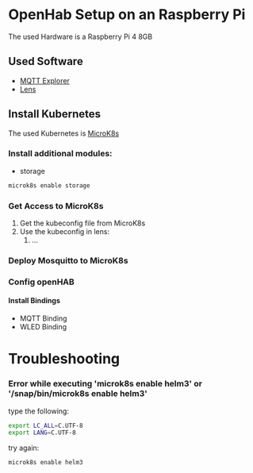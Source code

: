 # OpenHab Setup on an Raspberry Pi
The used Hardware is a Raspberry Pi 4 8GB

## Used Software
- [MQTT Explorer](http://mqtt-explorer.com/)
- [Lens](https://k8slens.dev/)

## Install Kubernetes
The used Kubernetes is [MicroK8s](https://github.com/canonical/microk8s)

### Install additional modules:
- storage
```bash
microk8s enable storage
```


### Get Access to MicroK8s
1. Get the kubeconfig file from MicroK8s
2. Use the kubeconfig in lens:
    1. ...

### Deploy Mosquitto to MicroK8s


### Config openHAB
#### Install Bindings
- MQTT Binding
- WLED Binding

# Troubleshooting
### Error while executing 'microk8s enable helm3' or '/snap/bin/microk8s enable helm3'
type the following:
```bash
export LC_ALL=C.UTF-8
export LANG=C.UTF-8
```
try again:
```bash
microk8s enable helm3
```